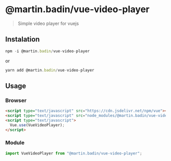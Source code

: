 # @martin.badin/vue-video-player

> Simple video player for vuejs

## Instalation

```js
npm -i @martin.badin/vue-video-player
```

or

```js
yarn add @martin.badin/vue-video-player
```

## Usage

### Browser

```html
<script type="text/javascript" src="https://cdn.jsdelivr.net/npm/vue"></script>
<script type="text/javascript" src="node_modules/@martin.badin/vue-video-player/dist/vue-video-player.min.js"></script>
<script type="text/javascript">
  Vue.use(VueVideoPlayer);
</script>
```

### Module

```js
import VueVideoPlayer from "@martin.badin/vue-video-player";
```
